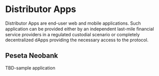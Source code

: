 # Distributor Apps
Distributor Apps are end-user web and mobile applications. Such application can be provided either by an independent last-mile ﬁnancial service providers in a regulated custodial scenario or completely decentralized dApps providing the necessary access to the protocol.
## Peseta Neobank
TBD-sample application